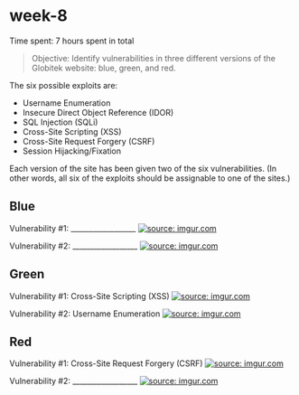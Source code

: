 # week-8

Time spent: 7 hours spent in total

> Objective: Identify vulnerabilities in three different versions of the Globitek website: blue, green, and red.

The six possible exploits are:
* Username Enumeration
* Insecure Direct Object Reference (IDOR)
* SQL Injection (SQLi)
* Cross-Site Scripting (XSS)
* Cross-Site Request Forgery (CSRF)
* Session Hijacking/Fixation

Each version of the site has been given two of the six vulnerabilities. (In other words, all six of the exploits should be assignable to one of the sites.)

## Blue

Vulnerability #1: __________________
<a href="https://imgur.com/T0XLgNu"><img src="https://i.imgur.com/T0XLgNu.gif" title="source: imgur.com" /></a>


Vulnerability #2: __________________
<a href="https://imgur.com/GeCBBHH"><img src="https://i.imgur.com/GeCBBHH.gif" title="source: imgur.com" /></a>

## Green

Vulnerability #1: Cross-Site Scripting (XSS)
<a href="https://imgur.com/pg3uGz7"><img src="https://i.imgur.com/pg3uGz7.gif" title="source: imgur.com" /></a>

Vulnerability #2: Username Enumeration
<a href="https://imgur.com/MraoSeK"><img src="https://i.imgur.com/MraoSeK.gif" title="source: imgur.com" /></a>


## Red

Vulnerability #1: Cross-Site Request Forgery (CSRF)
<a href="https://imgur.com/Nrp7giW"><img src="https://i.imgur.com/Nrp7giW.gif" title="source: imgur.com" /></a>

Vulnerability #2: __________________
<a href="https://imgur.com/c9JGdJ1"><img src="https://i.imgur.com/c9JGdJ1.gif" title="source: imgur.com" /></a>

